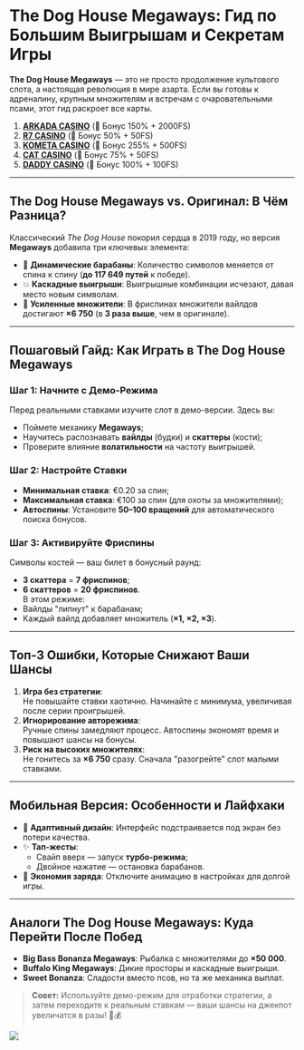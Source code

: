 # The Dog House Megaways: Гид по Большим Выигрышам и Секретам Игры

**The Dog House Megaways** — это не просто продолжение культового слота, а настоящая революция в мире азарта. Если вы готовы к адреналину, крупным множителям и встречам с очаровательными псами, этот гид раскроет все карты.

1. **[ARKADA CASINO](https://clck.ru/3Hr27o "ARKADA CASINO")** (🎁 Бонус 150% + 2000FS)
2. **[R7 CASINO](https://clck.ru/3HsT58 "R7 CASINO")** (🎁 Бонус 50% + 50FS)
3. **[KOMETA CASINO](https://clck.ru/3JHf2X "KOMETA CASINO")** (🎁 Бонус 255% + 500FS)
4. **[CAT CASINO](https://clck.ru/3HsTGi "CAT CASINO")** (🎁 Бонус 75% + 50FS)
5. **[DADDY CASINO](https://clck.ru/3HsTSj "DADDY CASINO")** (🎁 Бонус 100% + 100FS)

---

## The Dog House Megaways vs. Оригинал: В Чём Разница?
Классический *The Dog House* покорил сердца в 2019 году, но версия **Megaways** добавила три ключевых элемента:
- 🎰 **Динамические барабаны**: Количество символов меняется от спина к спину (**до 117 649 путей** к победе).
- 💥 **Каскадные выигрыши**: Выигрышные комбинации исчезают, давая место новым символам.
- 🚀 **Усиленные множители**: В фриспинах множители вайлдов достигают **×6 750** (в **3 раза выше**, чем в оригинале).

---

## Пошаговый Гайд: Как Играть в The Dog House Megaways
### Шаг 1: Начните с Демо-Режима
Перед реальными ставками изучите слот в демо-версии. Здесь вы:
- Поймете механику **Megaways**;
- Научитесь распознавать **вайлды** (будки) и **скаттеры** (кости);
- Проверите влияние **волатильности** на частоту выигрышей.

### Шаг 2: Настройте Ставки
- **Минимальная ставка**: €0.20 за спин;
- **Максимальная ставка**: €100 за спин (для охоты за множителями);
- **Автоспины**: Установите **50–100 вращений** для автоматического поиска бонусов.

### Шаг 3: Активируйте Фриспины
Символы костей — ваш билет в бонусный раунд:
- **3 скаттера** = **7 фриспинов**;
- **6 скаттеров** = **20 фриспинов**.  
В этом режиме:
- Вайлды "липнут" к барабанам;
- Каждый вайлд добавляет множитель (**×1, ×2, ×3**).

---

## Топ-3 Ошибки, Которые Снижают Ваши Шансы
1. **Игра без стратегии**:  
   Не повышайте ставки хаотично. Начинайте с минимума, увеличивая после серии проигрышей.
2. **Игнорирование авторежима**:  
   Ручные спины замедляют процесс. Автоспины экономят время и повышают шансы на бонусы.
3. **Риск на высоких множителях**:  
   Не гонитесь за **×6 750** сразу. Сначала "разогрейте" слот малыми ставками.

---

## Мобильная Версия: Особенности и Лайфхаки
- 📱 **Адаптивный дизайн**: Интерфейс подстраивается под экран без потери качества.
- ✨ **Тап-жесты**:  
  - Свайп вверх — запуск **турбо-режима**;
  - Двойное нажатие — остановка барабанов.
- 🔋 **Экономия заряда**: Отключите анимацию в настройках для долгой игры.

---

## Аналоги The Dog House Megaways: Куда Перейти После Побед
- **Big Bass Bonanza Megaways**: Рыбалка с множителями до **×50 000**.
- **Buffalo King Megaways**: Дикие просторы и каскадные выигрыши.
- **Sweet Bonanza**: Сладости вместо псов, но та же механика выплат.

> **Совет:** Используйте демо-режим для отработки стратегии, а затем переходите к реальным ставкам — ваши шансы на джекпот увеличатся в разы! 🎰💰

[![](https://i.ibb.co/TBp9FcZQ/Dog-House-1000x800.jpg)](https://clck.ru/3Hr27o)
